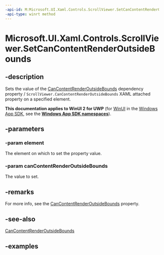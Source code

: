 ```yaml
---
-api-id: M:Microsoft.UI.Xaml.Controls.ScrollViewer.SetCanContentRenderOutsideBounds(Microsoft.UI.Xaml.DependencyObject,System.Boolean)
-api-type: winrt method
---
```


<!-- Method syntax.
public void ScrollViewer.SetCanContentRenderOutsideBounds(DependencyObject element, Boolean canContentRenderOutsideBounds)
-->

# Microsoft.UI.Xaml.Controls.ScrollViewer.SetCanContentRenderOutsideBounds

## -description

Sets the value of the [CanContentRenderOutsideBounds](scrollviewer_cancontentrenderoutsidebounds.md) dependency property / `ScrollViewer.CanContentRenderOutsideBounds` XAML attached property on a specified element.

**This documentation applies to WinUI 2 for UWP** (for [WinUI](/windows/apps/winui/winui3/) in the [Windows App SDK](/windows/apps/windows-app-sdk/), see the **[Windows App SDK namespaces](/windows/windows-app-sdk/api/winrt/)**).

## -parameters

### -param element

The element on which to set the property value.

### -param canContentRenderOutsideBounds

The value to set.

## -remarks

For more info, see the [CanContentRenderOutsideBounds](scrollviewer_cancontentrenderoutsidebounds.md) property.

## -see-also

[CanContentRenderOutsideBounds](scrollviewer_cancontentrenderoutsidebounds.md)

## -examples

